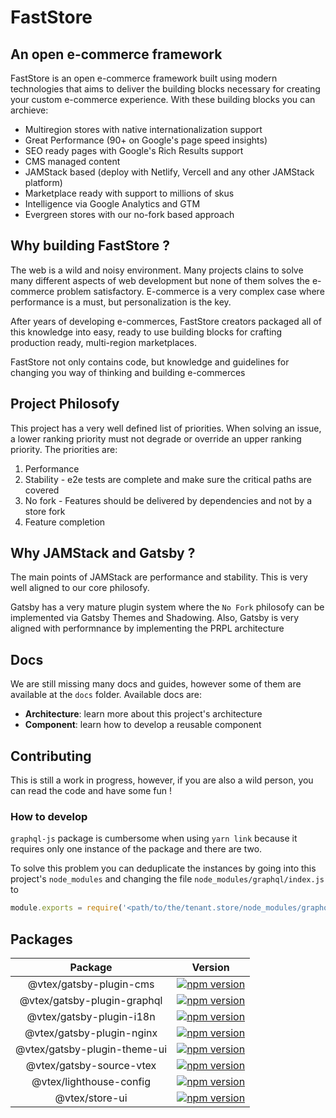 # FastStore 
## An open e-commerce framework

FastStore is an open e-commerce framework built using modern technologies that aims to deliver the building blocks necessary for creating your custom e-commerce experience. With these building blocks you can archieve:

- Multiregion stores with native internationalization support
- Great Performance (90+ on Google's page speed insights)
- SEO ready pages with Google's Rich Results support
- CMS managed content
- JAMStack based (deploy with Netlify, Vercell and any other JAMStack platform)
- Marketplace ready with support to millions of skus
- Intelligence via Google Analytics and GTM
- Evergreen stores with our no-fork based approach

## Why building FastStore ?
The web is a wild and noisy environment. Many projects clains to solve many different aspects of web development but none of them solves the e-commerce problem satisfactory. E-commerce is a very complex case where performance is a must, but personalization is the key. 

After years of developing e-commerces, FastStore creators packaged all of this knowledge into easy, ready to use building blocks for crafting production ready, multi-region marketplaces.

FastStore not only contains code, but knowledge and guidelines for changing you way of thinking and building e-commerces

## Project Philosofy
This project has a very well defined list of priorities. When solving an issue, a lower ranking priority must not degrade or override an upper ranking priority.
The priorities are:

1. Performance
2. Stability - e2e tests are complete and make sure the critical paths are covered
3. No fork - Features should be delivered by dependencies and not by a store fork
4. Feature completion

## Why JAMStack and Gatsby ?
The main points of JAMStack are performance and stability. This is very well aligned to our core philosofy. 

Gatsby has a very mature plugin system where the `No Fork` philosofy can be implemented via Gatsby Themes and Shadowing. Also, Gatsby is very aligned with performnance by implementing the PRPL architecture

## Docs
We are still missing many docs and guides, however some of them are available at the `docs` folder. Available docs are:

- **Architecture**: learn more about this project's architecture
- **Component**: learn how to develop a reusable component

## Contributing
This is still a work in progress, however, if you are also a wild person, you can read the code and have some fun !

### How to develop
`graphql-js` package is cumbersome when using `yarn link` because it requires only one instance of the package and there are two.

To solve this problem you can deduplicate the instances by going into this project's `node_modules` and changing the file `node_modules/graphql/index.js` to

```js
module.exports = require('<path/to/the/tenant.store/node_modules/graphql/index.js>')
```

## Packages

| Package                      | Version  |
|:----------------------------:|:--------:|
| @vtex/gatsby-plugin-cms      | [![npm version](https://badge.fury.io/js/%40vtex%2Fgatsby-plugin-cms.svg)](https://badge.fury.io/js/%40vtex%2Fgatsby-plugin-cms)
| @vtex/gatsby-plugin-graphql  | [![npm version](https://badge.fury.io/js/%40vtex%2Fgatsby-plugin-graphql.svg)](https://badge.fury.io/js/%40vtex%2Fgatsby-plugin-graphql)
| @vtex/gatsby-plugin-i18n     | [![npm version](https://badge.fury.io/js/%40vtex%2Fgatsby-plugin-i18n.svg)](https://badge.fury.io/js/%40vtex%2Fgatsby-plugin-i18n)
| @vtex/gatsby-plugin-nginx    | [![npm version](https://badge.fury.io/js/%40vtex%2Fgatsby-plugin-nginx.svg)](https://badge.fury.io/js/%40vtex%2Fgatsby-plugin-nginx)
| @vtex/gatsby-plugin-theme-ui | [![npm version](https://badge.fury.io/js/%40vtex%2Fgatsby-plugin-theme-ui.svg)](https://badge.fury.io/js/%40vtex%2Fgatsby-plugin-theme-ui)
| @vtex/gatsby-source-vtex     | [![npm version](https://badge.fury.io/js/%40vtex%2Fgatsby-source-vtex.svg)](https://badge.fury.io/js/%40vtex%2Fgatsby-source-vtex)
| @vtex/lighthouse-config      | [![npm version](https://badge.fury.io/js/%40vtex%2Flighthouse-config.svg)](https://badge.fury.io/js/%40vtex%2Flighthouse-config)
| @vtex/store-ui               | [![npm version](https://badge.fury.io/js/%40vtex%2Fstore-ui.svg)](https://badge.fury.io/js/%40vtex%2Fstore-ui)


